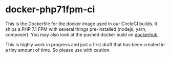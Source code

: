 # docker-php71fpm-ci
This is the Dockerfile for the docker image used in our CircleCI builds. It ships a PHP 7.1 FPM with several things pre-installed (nodejs, yarn, composer).
You may also look at the pushed docker build on [dockerhub](https://hub.docker.com/r/appointer/php71fpm-ci/).

This is highly work in progress and just a first draft that has been created in a tiny amount of time. So please use with caution.

